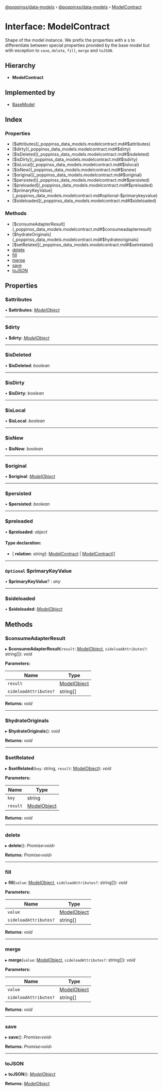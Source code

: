 [@poppinss/data-models](../README.md) › [@poppinss/data-models](../modules/_poppinss_data_models.md) › [ModelContract](_poppinss_data_models.modelcontract.md)

# Interface: ModelContract

Shape of the model instance. We prefix the properties with a `$` to
differentiate between special properties provided by the base
model but with exception to `save`, `delete`, `fill`, `merge`
and `toJSON`.

## Hierarchy

* **ModelContract**

## Implemented by

* [BaseModel](../classes/_src_model_basemodel_.basemodel.md)

## Index

### Properties

* [$attributes](_poppinss_data_models.modelcontract.md#$attributes)
* [$dirty](_poppinss_data_models.modelcontract.md#$dirty)
* [$isDeleted](_poppinss_data_models.modelcontract.md#$isdeleted)
* [$isDirty](_poppinss_data_models.modelcontract.md#$isdirty)
* [$isLocal](_poppinss_data_models.modelcontract.md#$islocal)
* [$isNew](_poppinss_data_models.modelcontract.md#$isnew)
* [$original](_poppinss_data_models.modelcontract.md#$original)
* [$persisted](_poppinss_data_models.modelcontract.md#$persisted)
* [$preloaded](_poppinss_data_models.modelcontract.md#$preloaded)
* [$primaryKeyValue](_poppinss_data_models.modelcontract.md#optional-$primarykeyvalue)
* [$sideloaded](_poppinss_data_models.modelcontract.md#$sideloaded)

### Methods

* [$consumeAdapterResult](_poppinss_data_models.modelcontract.md#$consumeadapterresult)
* [$hydrateOriginals](_poppinss_data_models.modelcontract.md#$hydrateoriginals)
* [$setRelated](_poppinss_data_models.modelcontract.md#$setrelated)
* [delete](_poppinss_data_models.modelcontract.md#delete)
* [fill](_poppinss_data_models.modelcontract.md#fill)
* [merge](_poppinss_data_models.modelcontract.md#merge)
* [save](_poppinss_data_models.modelcontract.md#save)
* [toJSON](_poppinss_data_models.modelcontract.md#tojson)

## Properties

###  $attributes

• **$attributes**: *[ModelObject](_poppinss_data_models.modelobject.md)*

___

###  $dirty

• **$dirty**: *[ModelObject](_poppinss_data_models.modelobject.md)*

___

###  $isDeleted

• **$isDeleted**: *boolean*

___

###  $isDirty

• **$isDirty**: *boolean*

___

###  $isLocal

• **$isLocal**: *boolean*

___

###  $isNew

• **$isNew**: *boolean*

___

###  $original

• **$original**: *[ModelObject](_poppinss_data_models.modelobject.md)*

___

###  $persisted

• **$persisted**: *boolean*

___

###  $preloaded

• **$preloaded**: *object*

#### Type declaration:

* \[ **relation**: *string*\]: [ModelContract](_poppinss_data_models.modelcontract.md) | [ModelContract](_poppinss_data_models.modelcontract.md)[]

___

### `Optional` $primaryKeyValue

• **$primaryKeyValue**? : *any*

___

###  $sideloaded

• **$sideloaded**: *[ModelObject](_poppinss_data_models.modelobject.md)*

## Methods

###  $consumeAdapterResult

▸ **$consumeAdapterResult**(`result`: [ModelObject](_poppinss_data_models.modelobject.md), `sideloadAttributes?`: string[]): *void*

**Parameters:**

Name | Type |
------ | ------ |
`result` | [ModelObject](_poppinss_data_models.modelobject.md) |
`sideloadAttributes?` | string[] |

**Returns:** *void*

___

###  $hydrateOriginals

▸ **$hydrateOriginals**(): *void*

**Returns:** *void*

___

###  $setRelated

▸ **$setRelated**(`key`: string, `result`: [ModelObject](_poppinss_data_models.modelobject.md)): *void*

**Parameters:**

Name | Type |
------ | ------ |
`key` | string |
`result` | [ModelObject](_poppinss_data_models.modelobject.md) |

**Returns:** *void*

___

###  delete

▸ **delete**(): *Promise‹void›*

**Returns:** *Promise‹void›*

___

###  fill

▸ **fill**(`value`: [ModelObject](_poppinss_data_models.modelobject.md), `sideloadAttributes?`: string[]): *void*

**Parameters:**

Name | Type |
------ | ------ |
`value` | [ModelObject](_poppinss_data_models.modelobject.md) |
`sideloadAttributes?` | string[] |

**Returns:** *void*

___

###  merge

▸ **merge**(`value`: [ModelObject](_poppinss_data_models.modelobject.md), `sideloadAttributes?`: string[]): *void*

**Parameters:**

Name | Type |
------ | ------ |
`value` | [ModelObject](_poppinss_data_models.modelobject.md) |
`sideloadAttributes?` | string[] |

**Returns:** *void*

___

###  save

▸ **save**(): *Promise‹void›*

**Returns:** *Promise‹void›*

___

###  toJSON

▸ **toJSON**(): *[ModelObject](_poppinss_data_models.modelobject.md)*

**Returns:** *[ModelObject](_poppinss_data_models.modelobject.md)*
